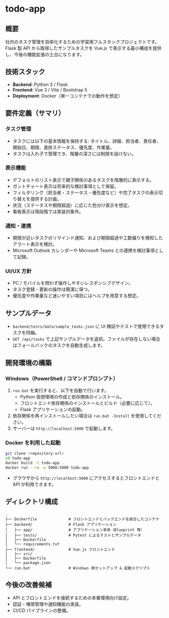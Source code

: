 # todo-app

## 概要
社内のタスク管理を効率化するための学習用フルスタックプロジェクトです。Flask 製 API から取得したサンプルタスクを Vue.js で表示する最小構成を提供し、今後の機能拡張の土台になります。

## 技術スタック
- **Backend**: Python 3 / Flask
- **Frontend**: Vue 3 / Vite / Bootstrap 5
- **Deployment**: Docker（単一コンテナでの動作を想定）

## 要件定義（サマリ）
### タスク管理
- タスクには以下の基本情報を保持する: タイトル、詳細、担当者、責任者、開始日、期限、進捗ステータス、優先度、作業量。
- タスクは入れ子で管理でき、階層の深さには制限を設けない。

### 表示機能
- デフォルトのリスト表示で親子関係のあるタスクを階層的に表示する。
- ガントチャート表示は将来的な検討事項として保留。
- フィルタリング（担当者・ステータス・優先度など）や完了タスクの表示切り替えを提供する計画。
- 状況（ステータスや期限超過）に応じた色分け表示を想定。
- 看板表示は現段階では実装対象外。

### 通知・連携
- 期限が近いタスクのリマインド通知、および期限超過や工数偏りを検知したアラート表示を検討。
- Microsoft Outlook カレンダーや Microsoft Teams との連携を検討事項として記録。

### UI/UX 方針
- PC / モバイルを問わず操作しやすいレスポンシブデザイン。
- タスク登録・更新の操作は簡潔に保つ。
- 優先度や作業量など迷いやすい項目にはヘルプを用意する想定。

## サンプルデータ
- `backend/tests/data/sample_tasks.json` に UI 検証やテストで使用できるタスクを同梱。
- `GET /api/tasks` で上記サンプルデータを返却。ファイルが存在しない場合はフォールバックのタスクを自動生成します。

## 開発環境の構築
### Windows（PowerShell / コマンドプロンプト）
1. `run.bat` を実行すると、以下を自動で行います。
   - Python 仮想環境の作成と依存関係のインストール。
   - フロントエンド依存関係のインストールとビルド（必要に応じて）。
   - Flask アプリケーションの起動。
2. 依存関係を再インストールしたい場合は `run.bat -Install` を使用してください。
3. サーバーは `http://localhost:5000` で起動します。

### Docker を利用した起動
```bash
git clone <repository-url>
cd todo-app
docker build -t todo-app .
docker run --rm -p 5000:5000 todo-app
```
- ブラウザから `http://localhost:5000` にアクセスするとフロントエンドと API が利用できます。

## ディレクトリ構成
```
.
├── Dockerfile              # フロントエンドとバックエンドを統合したコンテナ
├── backend/                # Flask アプリケーション
│   ├── app/                # アプリケーション本体（Blueprint 等）
│   ├── tests/              # Pytest によるテストとサンプルデータ
│   ├── Dockerfile
│   └── requirements.txt
├── frontend/               # Vue.js フロントエンド
│   ├── src/
│   ├── Dockerfile
│   └── package.json
└── run.bat                 # Windows 用セットアップ & 起動スクリプト
```

## 今後の改善候補
- API とフロントエンドを接続するための本番環境向け設定。
- 認証・権限管理や通知機能の実装。
- CI/CD パイプラインの整備。

